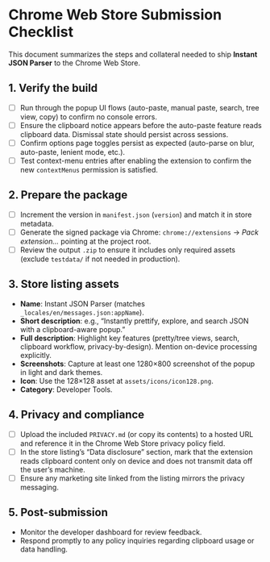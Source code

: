 # Chrome Web Store Submission Checklist

This document summarizes the steps and collateral needed to ship **Instant JSON Parser** to the Chrome Web Store.

## 1. Verify the build

- [ ] Run through the popup UI flows (auto-paste, manual paste, search, tree view, copy) to confirm no console errors.
- [ ] Ensure the clipboard notice appears before the auto-paste feature reads clipboard data. Dismissal state should persist across sessions.
- [ ] Confirm options page toggles persist as expected (auto-parse on blur, auto-paste, lenient mode, etc.).
- [ ] Test context-menu entries after enabling the extension to confirm the new `contextMenus` permission is satisfied.

## 2. Prepare the package

- [ ] Increment the version in `manifest.json` (`version`) and match it in store metadata.
- [ ] Generate the signed package via Chrome: `chrome://extensions` → *Pack extension...* pointing at the project root.
- [ ] Review the output `.zip` to ensure it includes only required assets (exclude `testdata/` if not needed in production).

## 3. Store listing assets

- **Name**: Instant JSON Parser (matches `_locales/en/messages.json:appName`).
- **Short description**: e.g., “Instantly prettify, explore, and search JSON with a clipboard-aware popup.”
- **Full description**: Highlight key features (pretty/tree views, search, clipboard workflow, privacy-by-design). Mention on-device processing explicitly.
- **Screenshots**: Capture at least one 1280×800 screenshot of the popup in light and dark themes.
- **Icon**: Use the 128×128 asset at `assets/icons/icon128.png`.
- **Category**: Developer Tools.

## 4. Privacy and compliance

- [ ] Upload the included `PRIVACY.md` (or copy its contents) to a hosted URL and reference it in the Chrome Web Store privacy policy field.
- [ ] In the store listing’s “Data disclosure” section, mark that the extension reads clipboard content only on device and does not transmit data off the user’s machine.
- [ ] Ensure any marketing site linked from the listing mirrors the privacy messaging.

## 5. Post-submission

- Monitor the developer dashboard for review feedback.
- Respond promptly to any policy inquiries regarding clipboard usage or data handling.

